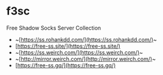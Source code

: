 # f3sc

Free Shadow Socks Server Collection

-   ~[https://ss.rohankdd.com/](https://ss.rohankdd.com/)~
-   [https://free-ss.site/](https://free-ss.site/)
-   ~[https://ss.weirch.com/](https://ss.weirch.com/)~
-   ~[http://mirror.weirch.com/](http://mirror.weirch.com/)~
-   [https://free-ss.gq/](https://free-ss.gq/)

